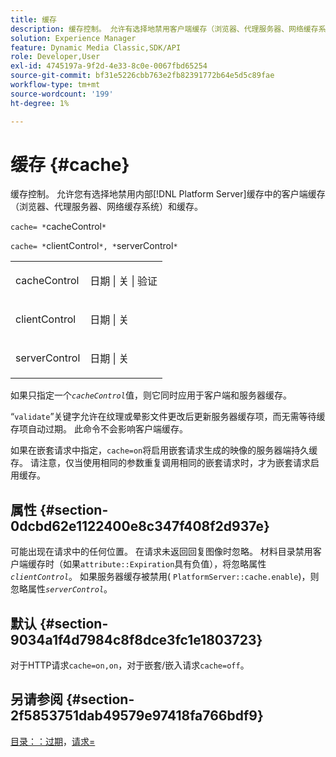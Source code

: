 ```yaml
---
title: 缓存
description: 缓存控制。 允许有选择地禁用客户端缓存（浏览器、代理服务器、网络缓存系统）和内部 [!DNL Platform Server] 缓存中的缓存。
solution: Experience Manager
feature: Dynamic Media Classic,SDK/API
role: Developer,User
exl-id: 4745197a-9f2d-4e33-8c0e-0067fbd65254
source-git-commit: bf31e5226cbb763e2fb82391772b64e5d5c89fae
workflow-type: tm+mt
source-wordcount: '199'
ht-degree: 1%

---
```


# 缓存 {#cache}

缓存控制。 允许您有选择地禁用内部[!DNL Platform Server]缓存中的客户端缓存（浏览器、代理服务器、网络缓存系统）和缓存。

`cache= *`cacheControl`*`

`cache= *`clientControl`*, *`serverControl`*`

<table id="simpletable_CBB5DFBD48B444A4AA806B11299BC43E"> 
 <tr class="strow"> 
  <td class="stentry"> <p><span class="varname"> cacheControl</span> </p> </td> 
  <td class="stentry"> <p>日期 | 关 | 验证 </p></td> 
 </tr> 
 <tr class="strow"> 
  <td class="stentry"> <p><span class="varname"> clientControl </span> </p> </td> 
  <td class="stentry"> <p>日期 | 关 </p></td> 
 </tr> 
 <tr class="strow"> 
  <td class="stentry"> <p><span class="varname"> serverControl </span> </p></td> 
  <td class="stentry"> <p>日期 | 关 </p></td> 
 </tr> 
</table>

如果只指定一个&#x200B;*`cacheControl`*&#x200B;值，则它同时应用于客户端和服务器缓存。

“`validate`”关键字允许在纹理或晕影文件更改后更新服务器缓存项，而无需等待缓存项自动过期。 此命令不会影响客户端缓存。

如果在嵌套请求中指定，`cache=on`将启用嵌套请求生成的映像的服务器端持久缓存。 请注意，仅当使用相同的参数重复调用相同的嵌套请求时，才为嵌套请求启用缓存。

## 属性 {#section-0dcbd62e1122400e8c347f408f2d937e}

可能出现在请求中的任何位置。 在请求未返回回复图像时忽略。 材料目录禁用客户端缓存时（如果`attribute::Expiration`具有负值），将忽略属性&#x200B;*`clientControl`*。 如果服务器缓存被禁用( `PlatformServer::cache.enable`)，则忽略属性&#x200B;*`serverControl`*。

## 默认 {#section-9034a1f4d7984c8f8dce3fc1e1803723}

对于HTTP请求`cache=on,on`，对于嵌套/嵌入请求`cache=off`。

## 另请参阅 {#section-2f5853751dab49579e97418fa766bdf9}

[目录：：过期](../../../../../ir-api/material-cat/image-rendering-api-ref/c-ir-material-catalog/c-ir-material-data-reference/r-ir-expiration-dataref.md#reference-5e93943abff54c93bf85aae3b911a3ce)，[请求=](../../../../../ir-api/http-protocol/image-rendering-api-ref/c-ir-http-protocol-ref/c-ir-http-protocol-command-reference/r-ir-req.md#reference-792b1a663fb64261bd2de2a209b847fb)
